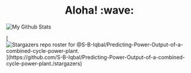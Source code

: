 <h1 align='center'> Aloha! :wave:</h1>

![My Github Stats](https://github-readme-stats.vercel.app/api?username=S-B-Iqbal&show_icons=true&theme=algolia)

[![Stargazers repo roster for @S-B-Iqbal/Predicting-Power-Output-of-a-combined-cycle-power-plant.](https://reporoster.com/stars/S-B-Iqbal/Predicting-Power-Output-of-a-combined-cycle-power-plant.)](https://github.com/S-B-Iqbal/Predicting-Power-Output-of-a-combined-cycle-power-plant./stargazers)

<!--
**S-B-Iqbal/S-B-Iqbal** is a ✨ _special_ ✨ repository because its `README.md` (this file) appears on your GitHub profile.

Here are some ideas to get you started:

- 🔭 I’m currently working on ...
- 🌱 I’m currently learning ...
- 👯 I’m looking to collaborate on ...
- 🤔 I’m looking for help with ...
- 💬 Ask me about ...
- 📫 How to reach me: ...
- 😄 Pronouns: ...
- ⚡ Fun fact: ...
-->

